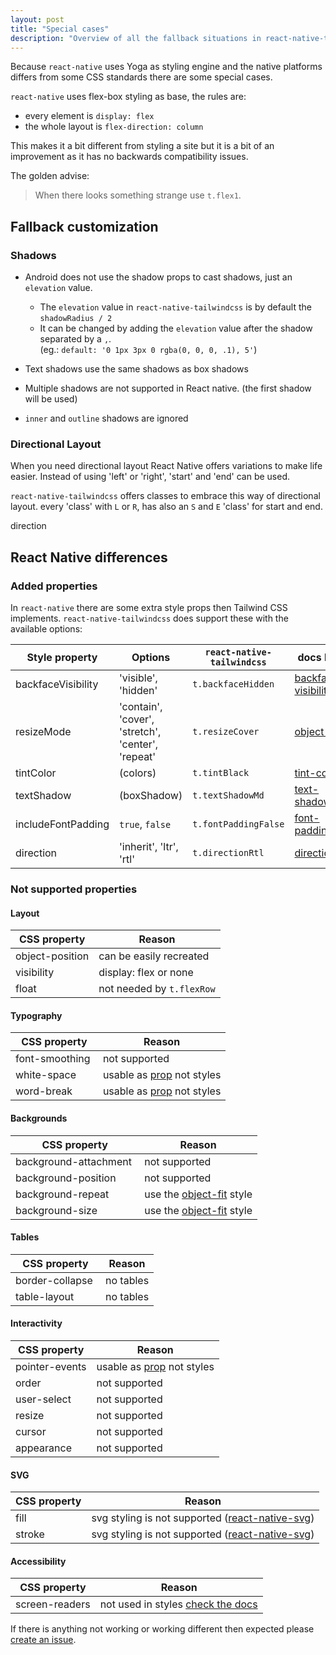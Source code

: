 ```yaml
---
layout: post
title: "Special cases"
description: "Overview of all the fallback situations in react-native-tailwindcss and how to customize them."
---
```


Because `react-native` uses Yoga as styling engine and the native platforms differs from some CSS standards there are some special cases.

`react-native` uses flex-box styling as base, the rules are: 
 - every element is `display: flex`
 - the whole layout is `flex-direction: column`
  
 This makes it a bit different from styling a site but it is a bit of an improvement as it has no backwards compatibility issues.
 
The golden advise: 
 > When there looks something strange use <code class="language-plaintext"><span class="rnt-object">t</span>.flex1</code>.

## Fallback customization

### Shadows

- Android does not use the shadow props to cast shadows, just an `elevation` value.
    - The `elevation` value in `react-native-tailwindcss` is by default the `shadowRadius / 2`
    - It can be changed by adding the `elevation` value after the shadow separated by a `,`. <br> 
        (eg.: `default: '0 1px 3px 0 rgba(0, 0, 0, .1), 5'`)

- Text shadows use the same shadows as box shadows
- Multiple shadows are not supported in React native. (the first shadow will be used)
- `inner` and `outline` shadows are ignored
 

### Directional Layout

When you need directional layout React Native offers variations to make life easier.
Instead of using 'left' or 'right', 'start' and 'end' can be used.

`react-native-tailwindcss` offers classes to embrace this way of directional layout.
every 'class' with `L` or `R`, has also an `S` and `E` 'class' for start and end.

direction

## React Native differences

### Added properties

In `react-native` there are some extra style props then Tailwind CSS implements.
`react-native-tailwindcss` does support these with the available options:

Style property | Options | `react-native-tailwindcss` | docs link
--- | --- | --- | ---
backfaceVisibility | 'visible', 'hidden' | <code class="language-plaintext"><span class='rnt-object'>t</span>.backfaceHidden</code> | [backface-visibility](https://tvke.github.io/react-native-tailwindcss/backgrounds/backface-visibility)
resizeMode | 'contain', 'cover', 'stretch', 'center', 'repeat' | <code class="language-plaintext"><span class='rnt-object'>t</span>.resizeCover</code> | [object-fit](https://tvke.github.io/react-native-tailwindcss/layout/object-fit)
tintColor | (colors) | <code class="language-plaintext"><span class='rnt-object'>t</span>.tintBlack</code> | [tint-color](https://tvke.github.io/react-native-tailwindcss/layout/tint-color)
textShadow | (boxShadow) | <code class="language-plaintext"><span class='rnt-object'>t</span>.textShadowMd</code> | [text-shadow](https://tvke.github.io/react-native-tailwindcss/effects/text-shadow)
includeFontPadding | <code class="language-plaintext">true</code>, <code class="language-plaintext">false</code> | <code class="language-plaintext"><span class='rnt-object'>t</span>.fontPaddingFalse</code> | [font-padding](https://tvke.github.io/react-native-tailwindcss/typography/font-padding)
direction | 'inherit', 'ltr', 'rtl' | <code class="language-plaintext"><span class='rnt-object'>t</span>.directionRtl</code> | [direction](https://tvke.github.io/react-native-tailwindcss/directional)

### Not supported properties

#### Layout

CSS property | Reason
--- | --- 
object-position | can be easily recreated
visibility | display: flex or none
float | not needed by <code class="language-plaintext"><span class="rnt-object">t</span>.flexRow</code>

#### Typography

CSS property | Reason
--- | --- 
font-smoothing | not supported
white-space | usable as [prop](https://facebook.github.io/react-native/docs/text#numberoflines) not styles 
word-break | usable as [prop](https://facebook.github.io/react-native/docs/text#numberoflines) not styles 

#### Backgrounds

CSS property | Reason
--- | --- 
background-attachment | not supported
background-position | not supported
background-repeat | use the [object-fit](https://tvke.github.io/react-native-tailwindcss/layout/object-fit) style
background-size | use the [object-fit](https://tvke.github.io/react-native-tailwindcss/layout/object-fit) style

#### Tables

CSS property | Reason
--- | --- 
border-collapse | no tables
table-layout | no tables

#### Interactivity

CSS property | Reason
--- | --- 
pointer-events | usable as [prop](https://facebook.github.io/react-native/docs/view#pointerevents) not styles
order | not supported
user-select | not supported
resize | not supported
cursor | not supported
appearance | not supported

#### SVG

CSS property | Reason
--- | --- 
fill | svg styling is not supported ([react-native-svg](https://github.com/react-native-community/react-native-svg))
stroke | svg styling is not supported ([react-native-svg](https://github.com/react-native-community/react-native-svg))

#### Accessibility

CSS property | Reason
--- | --- 
screen-readers | not used in styles [check the docs](https://facebook.github.io/react-native/docs/accessibility)


If there is anything not working or working different then expected please [create an issue]('https://github.com/TVke/react-native-tailwindcss/issues').
